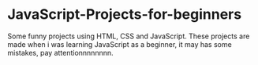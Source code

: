 # JavaScript-Projects-for-beginners
Some funny projects using HTML, CSS and JavaScript.
These projects are made when i was learning JavaScript as a beginner, it may has some mistakes, pay attentionnnnnnnn.
